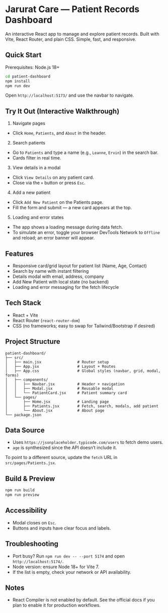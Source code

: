 # Jarurat Care — Patient Records Dashboard

An interactive React app to manage and explore patient records. Built with Vite, React Router, and plain CSS. Simple, fast, and responsive.

## Quick Start

Prerequisites: Node.js 18+

```bash
cd patient-dashboard
npm install
npm run dev
```

Open `http://localhost:5173/` and use the navbar to navigate.

## Try It Out (Interactive Walkthrough)

1) Navigate pages
- Click `Home`, `Patients`, and `About` in the header.

2) Search patients
- Go to `Patients` and type a name (e.g., `Leanne`, `Ervin`) in the search bar.
- Cards filter in real time.

3) View details in a modal
- Click `View Details` on any patient card.
- Close via the `×` button or press `Esc`.

4) Add a new patient
- Click `Add New Patient` on the Patients page.
- Fill the form and submit — a new card appears at the top.

5) Loading and error states
- The app shows a loading message during data fetch.
- To simulate an error, toggle your browser DevTools Network to `Offline` and reload; an error banner will appear.

## Features

- Responsive card/grid layout for patient list (Name, Age, Contact)
- Search by name with instant filtering
- Details modal with email, address, company
- Add New Patient with local state (no backend)
- Loading and error messaging for the fetch lifecycle

## Tech Stack

- React + Vite
- React Router (`react-router-dom`)
- CSS (no frameworks; easy to swap for Tailwind/Bootstrap if desired)

## Project Structure

```
patient-dashboard/
├── src/
│   ├── main.jsx                # Router setup
│   ├── App.jsx                 # Layout + Routes
│   ├── App.css                 # Global styles (navbar, grid, modal, forms)
│   ├── components/
│   │   ├── Navbar.jsx          # Header + navigation
│   │   ├── Modal.jsx           # Reusable modal
│   │   └── PatientCard.jsx     # Patient summary card
│   └── pages/
│       ├── Home.jsx            # Landing page
│       ├── Patients.jsx        # Fetch, search, modals, add patient
│       └── About.jsx           # About page
└── package.json
```

## Data Source

- Uses `https://jsonplaceholder.typicode.com/users` to fetch demo users.
- `age` is synthesized since the API doesn’t include it.

To point to a different source, update the `fetch` URL in `src/pages/Patients.jsx`.

## Build & Preview

```bash
npm run build
npm run preview
```

## Accessibility

- Modal closes on `Esc`.
- Buttons and inputs have clear focus and labels.

## Troubleshooting

- Port busy? Run `npm run dev -- --port 5174` and open `http://localhost:5174/`.
- Node version: ensure Node 18+ for Vite 7.
- If the list is empty, check your network or API availability.

## Notes

- React Compiler is not enabled by default. See the official docs if you plan to enable it for production workflows.
